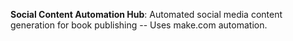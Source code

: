 **Social Content Automation Hub**:
Automated social media content generation for book publishing -- Uses make.com automation.

